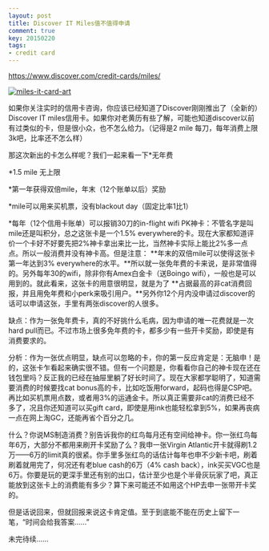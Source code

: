 ```yaml
---
layout: post
title: Discover IT Miles值不值得申请
comment: true
key: 20150220
tags:
- credit card
---
```


https://www.discover.com/credit-cards/miles/


[![miles-it-card-art](https://willguxy.files.wordpress.com/2015/02/miles-it-card-art.png?w=300)](https://willguxy.files.wordpress.com/2015/02/miles-it-card-art.png)

如果你关注实时的信用卡咨询，你应该已经知道了Discover刚刚推出了（全新的）Discover IT miles信用卡。如果你对老黄历有些了解，可能也知道discover以前有过类似的卡，但是很小众，也不怎么给力。（记得是2 mile 每刀，每年消费上限3k吧，比率还不怎么样）

那这次新出的卡怎么样呢？我们一起来看一下*无年费

	
*1.5 mile 无上限

	
*第一年获得双倍mile，年末（12个账单以后）奖励

	
*mile可以用来买机票，没有blackout day（固定比率1比1）

	
*每年（12个信用卡账单）可以报销30刀的in-flight wifi
PK神卡：不管名字是叫mile还是叫积分，总之这张卡是一个1.5% everywhere的卡。现在大家都知道评价一个卡好不好要先把2%神卡拿出来比一比，当然神卡实际上能比2%多一点点。所以一般消费并没有神卡高。但是注意：
**年末的双倍mile可以使得这张卡第一年达到3% everywhere的水平。**所以就一张免年费的卡来说，是非常值得的。另外每年30的wifi，除非你有Amex白金卡（送Boingo wifi），一般也是可以用到的。就此看来，这张卡的用意很明显，就是为了
**占据最高的非cat消费回报，并且用免年费和小perk来吸引用户。**另外你12个月内没申请过discover的话可以申请这张，手里有两张discover的人很多。

缺点：作为一张免年费卡，真的不好挑什么毛病，因为申请的唯一花费就是一次hard pull而已。不过市场上很多免年费的卡，都多少有一些开卡奖励，即使是有消费要求的。

分析：作为一张优点明显，缺点可以忽略的卡，你的第一反应肯定是：无脑申！是的，这张卡乍看起来确实很不错。但有一个问题是，你看看你自己的神卡现在还在钱包里吗？反正我的已经在抽屉里躺了好长时间了。现在大家都学聪明了，知道需要消费的时候要找cat bonus高的卡，比如吃饭用forward，起码也得是CSP吧。再比如买机票用点数，或者用3%的运通金卡。所以真正需要非cat的消费已经不多了，况且你还知道可以买gift card，即使是用ink也能轻松拿到5%，如果再丧病一点在网上淘GC，还能再省个百分之几。

什么？你说MS制造消费？别告诉我你的红鸟每月还有空间给神卡。你一张红鸟每年6万，大部分不都用来刷开卡奖励了么？我申一张Virgin Atlantic开卡就得刷1.2万——6万的limit真的很紧。你手里多张红鸟的话估计每年也申不少新卡吧，刷着刷着就用完了，何况还有老blue cash的6万（4% cash back），ink买买VGC也是6万。你要是玩的更深手里还有别的出口，估计至少也是个半骨灰玩家了吧，真正能放到这张卡上的消费能有多少？算下来可能还不如用这个HP去申一张带开卡奖的。

但是话说回来，但就回报来说这卡肯定值。至于到底能不能在历史上留下一笔，“时间会给我答案……”

未完待续……